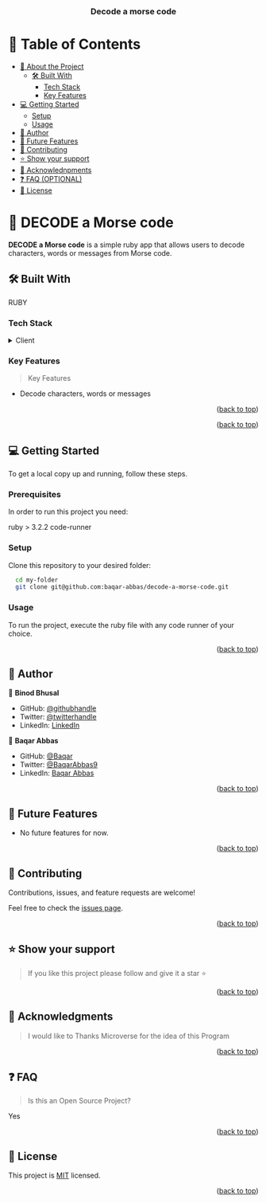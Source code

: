<a name="readme-top"></a>

<div align="center">

  <br/>

  <h3><b>Decode a morse code</b></h3>

</div>


# 📗 Table of Contents

- [📖 About the Project](#about-project)
  - [🛠 Built With](#built-with)
    - [Tech Stack](#tech-stack)
    - [Key Features](#key-features)
- [💻 Getting Started](#getting-started)
  - [Setup](#setup)
  - [Usage](#usage)
- [👥 Author](#authors)
- [🔭 Future Features](#future-features)
- [🤝 Contributing](#contributing)
- [⭐️ Show your support](#support)
- [🙏 Acknowlednpments](#acknowlednpments)
- [❓ FAQ (OPTIONAL)](#faq)
- [📝 License](#license)


# 📖 DECODE a Morse code<a name="about-project"></a>

**DECODE a Morse code** is a simple ruby app that allows users to decode characters, words or messages from Morse code.

## 🛠 Built With <a name="built-with"></a>
RUBY
### Tech Stack <a name="tech-stack"></a>

<details>
  <summary>Client</summary>
  <ul>
    <li><a href="https://www.ruby-lang.org/en/">Ruby</a></li>
  </ul>
</details>

### Key Features <a name="key-features"></a>

> Key Features

- Decode characters, words or messages


<p align="right">(<a href="#readme-top">back to top</a>)</p>


<p align="right">(<a href="#readme-top">back to top</a>)</p>


## 💻 Getting Started <a name="getting-started"></a>

To get a local copy up and running, follow these steps.


### Prerequisites

In order to run this project you need:

  ruby > 3.2.2
  code-runner


### Setup

Clone this repository to your desired folder:

```sh
  cd my-folder
  git clone git@github.com:baqar-abbas/decode-a-morse-code.git
```

### Usage

To run the project, execute the ruby file with any code runner of your choice.


<p align="right">(<a href="#readme-top">back to top</a>)</p>


## 👥 Author <a name="authors"></a>

👤 **Binod Bhusal**

- GitHub: [@githubhandle](https://github.com/binodbhusal)
- Twitter: [@twitterhandle](https://twitter.com/Binod_ironLad)
- LinkedIn: [LinkedIn](https://www.linkedin.com/in/binodbhusal)

👤 **Baqar Abbas**

- GitHub: [@Baqar](https://github.com/baqar-abbas)
- Twitter: [@BaqarAbbas9](https://twitter.com/BaqarAbbas9)
- LinkedIn: [Baqar Abbas](https://www.linkedin.com/in/baqar-abbas/)

<p align="right">(<a href="#readme-top">back to top</a>)</p>


## 🔭 Future Features <a name="future-features"></a>

- No future features for now.

<p align="right">(<a href="#readme-top">back to top</a>)</p>


## 🤝 Contributing <a name="contributing"></a>

Contributions, issues, and feature requests are welcome!

Feel free to check the [issues page](../../issues/).

<p align="right">(<a href="#readme-top">back to top</a>)</p>


## ⭐️ Show your support <a name="support"></a>

> If you like this project please follow and give it a star ⭐️

<p align="right">(<a href="#readme-top">back to top</a>)</p>


## 🙏 Acknowledgments <a name="acknowlednpments"></a>

> I would like to Thanks Microverse for the idea of this Program

<p align="right">(<a href="#readme-top">back to top</a>)</p>


## ❓ FAQ <a name="faq"></a>

> Is this an Open Source Project?

Yes

<p align="right">(<a href="#readme-top">back to top</a>)</p>


## 📝 License <a name="license"></a>

This project is [MIT](./LICENSE.md) licensed.


<p align="right">(<a href="#readme-top">back to top</a>)</p>